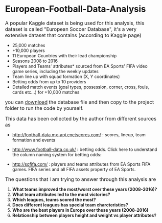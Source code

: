 # European-Football-Data-Analysis

<font size="3">A popular Kaggle dataset is being used for this analysis, this dataset is called "European Soccer Database", it's a very extensive dataset that contains (according to Kaggle page)</font>

- 25,000 matches
- +10,000 players
- 11 European Countries with their lead championship
- Seasons 2008 to 2016
- Players and Teams' attributes* sourced from EA Sports' FIFA video game series, including the weekly updates
- Team line up with squad formation (X, Y coordinates)
- Betting odds from up to 10 providers
- Detailed match events (goal types, possession, corner, cross, fouls, cards etc...) for +10,000 matches

<font size="3">you can <a href='https://d17h27t6h515a5.cloudfront.net/topher/2017/November/5a0a4cad_database/database.sqlite'>download</a> the database file and then copy to the project folder to run the code by yourself.</font>



<font size="3">This data has been collected by the author from different sources as</font> 

- http://football-data.mx-api.enetscores.com/ : scores, lineup, team formation and events

- http://www.football-data.co.uk/ : betting odds. Click here to understand the column naming system for betting odds:

- http://sofifa.com/ : players and teams attributes from EA Sports FIFA games. FIFA series and all FIFA assets property of EA Sports.

<font size="3">The questions that I am trying to answer through this analysis are</font>

1. **What teams improved the most/worst over these years (2008-2016)?**
2. **What team attributes led to the most victories?** 
3. **Which leagues, teams scored the most?**
4. **Does different leagues has special team charcteristics?**
5. **Who are the best players in Europe over these years (2008-2016)**
6. **Relationship between players height and weight vs player attributes?**
